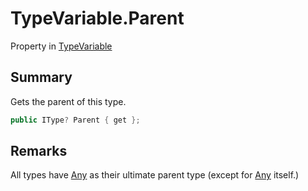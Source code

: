# TypeVariable.Parent

Property in [TypeVariable](/docs/api/csharp/typechecker.typevariable.md)

## Summary


Gets the parent of this type.


```csharp
public IType? Parent { get };
```

## Remarks

All types have  <a href="yarn.types.any.md">Any</a>  as their
ultimate parent type (except for  <a href="yarn.types.any.md">Any</a> 
itself.)


